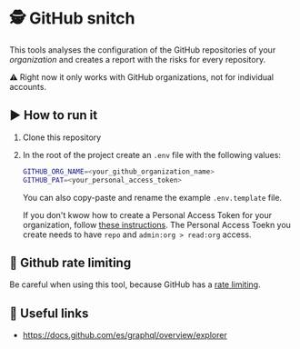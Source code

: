 # 🕵️ GitHub snitch

This tools analyses the configuration of the GitHub repositories of your *organization* and creates a report with the risks for every repository.

⚠️ Right now it only works with GitHub organizations, not for individual accounts.


## ▶️ How to run it

1. Clone this repository
2. In the root of the project create an `.env` file with the following values:

    ```bash
    GITHUB_ORG_NAME=<your_github_organization_name>
    GITHUB_PAT=<your_personal_access_token>
    ```

    You can also copy-paste and rename the example `.env.template` file.

    If you don't kwow how to create a Personal Access Token for your organization, follow [these instructions](https://docs.github.com/en/authentication/keeping-your-account-and-data-secure/creating-a-personal-access-token). The Personal Access Toekn you create needs to have `repo` and `admin:org > read:org` access.

## 🚨 Github rate limiting

Be careful when using this tool, because GitHub has a [rate limiting](https://docs.github.com/en/rest/overview/resources-in-the-rest-api?apiVersion=2022-11-28#rate-limiting).

## 🔗 Useful links

- https://docs.github.com/es/graphql/overview/explorer
